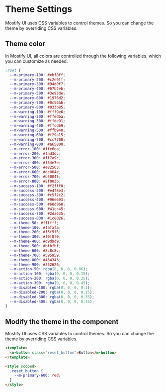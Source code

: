 # Theme Settings

Mostify UI uses CSS variables to control themes.
So you can change the theme by overriding CSS variables.

## Theme color

In Mostify UI, all colors are controlled through the following variables, which you can customize as needed.

```css
:root {
  --m-primary-100: #ebf8ff;
  --m-primary-200: #c2e9ff;
  --m-primary-300: #94d0f7;
  --m-primary-400: #67b2eb;
  --m-primary-500: #3e93de;
  --m-primary-600: #1976d2;
  --m-primary-700: #0c56ab;
  --m-primary-800: #033b85;
  --m-warning-100: #fff9e6;
  --m-warning-200: #ffedba;
  --m-warning-300: #ffde91;
  --m-warning-400: #ffcd69;
  --m-warning-500: #ffb940;
  --m-warning-600: #f29a15;
  --m-warning-700: #cc7708;
  --m-warning-800: #a65800;
  --m-error-100: #ffe6ea;
  --m-error-200: #fad3dc;
  --m-error-300: #ff7a9c;
  --m-error-400: #f54e7e;
  --m-error-500: #e82563;
  --m-error-600: #dc004e;
  --m-error-700: #b50045;
  --m-error-800: #8f003b;
  --m-success-100: #f2fff0;
  --m-success-200: #e4f8e3;
  --m-success-300: #c5f2c2;
  --m-success-400: #96e693;
  --m-success-500: #68d968;
  --m-success-600: #41cc45;
  --m-success-700: #2da635;
  --m-success-800: #1c8026;
  --m-theme-50: #ffffff;
  --m-theme-100: #fafafa;
  --m-theme-200: #f5f5f5;
  --m-theme-300: #f0f0f0;
  --m-theme-400: #d9d9d9;
  --m-theme-500: #bfbfbf;
  --m-theme-600: #8c8c8c;
  --m-theme-700: #595959;
  --m-theme-800: #434343;
  --m-theme-900: #262626;
  --m-action-50: rgba(0, 0, 0, 0.06);
  --m-action-100: rgba(0, 0, 0, 0.15);
  --m-action-200: rgba(0, 0, 0, 0.25);
  --m-action-300: rgba(0, 0, 0, 0.45);
  --m-disabled-100: rgba(0, 0, 0, 0.1);
  --m-disabled-200: rgba(0, 0, 0, 0.25);
  --m-disabled-300: rgba(0, 0, 0, 0.35);
  --m-disabled-400: rgba(0, 0, 0, 0.45);
}
```

## Modify the theme in the component

Mostify UI uses CSS variables to control themes. So you can change the theme by overriding CSS variables.

```html
<template>
  <m-button class="reset_button">Button</m-button>
</template>

<style scoped>
  .reset_button {
    --m-primary-600: red;
  }
</style>
```
